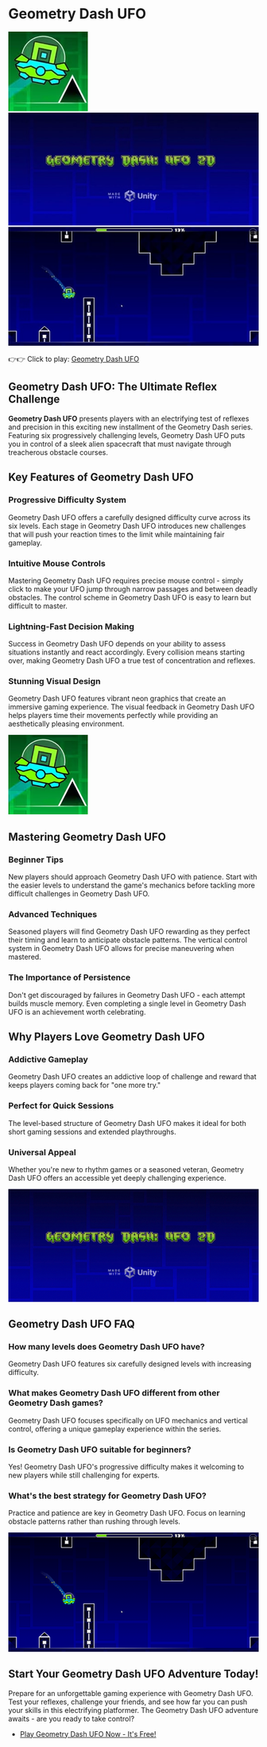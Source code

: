 # Geometry Dash UFO

![Geometry Dash UFO](https://raw.githubusercontent.com/Geometry-Dash-UFO/.github/refs/heads/main/geometry-dash-ufo.jpg "Geometry Dash UFO")
![Geometry Dash UFO](https://raw.githubusercontent.com/Geometry-Dash-UFO/.github/refs/heads/main/geometry-dash-ufo-2.jpg "Geometry Dash UFO")
![Geometry Dash UFO](https://raw.githubusercontent.com/Geometry-Dash-UFO/.github/refs/heads/main/geometry-dash-ufo-3.jpg "Geometry Dash UFO")

👉👉 Click to play: [Geometry Dash UFO](https://geometrydashgames.io/geometry-dash-ufo/ "Geometry Dash UFO")

## Geometry Dash UFO: The Ultimate Reflex Challenge

**Geometry Dash UFO** presents players with an electrifying test of reflexes and precision in this exciting new installment of the Geometry Dash series. Featuring six progressively challenging levels, Geometry Dash UFO puts you in control of a sleek alien spacecraft that must navigate through treacherous obstacle courses.

## Key Features of Geometry Dash UFO

### Progressive Difficulty System
Geometry Dash UFO offers a carefully designed difficulty curve across its six levels. Each stage in Geometry Dash UFO introduces new challenges that will push your reaction times to the limit while maintaining fair gameplay.

### Intuitive Mouse Controls
Mastering Geometry Dash UFO requires precise mouse control - simply click to make your UFO jump through narrow passages and between deadly obstacles. The control scheme in Geometry Dash UFO is easy to learn but difficult to master.

### Lightning-Fast Decision Making
Success in Geometry Dash UFO depends on your ability to assess situations instantly and react accordingly. Every collision means starting over, making Geometry Dash UFO a true test of concentration and reflexes.

### Stunning Visual Design
Geometry Dash UFO features vibrant neon graphics that create an immersive gaming experience. The visual feedback in Geometry Dash UFO helps players time their movements perfectly while providing an aesthetically pleasing environment.

![Geometry Dash UFO](https://raw.githubusercontent.com/Geometry-Dash-UFO/.github/refs/heads/main/geometry-dash-ufo.png "Geometry Dash UFO")

## Mastering Geometry Dash UFO

### Beginner Tips
New players should approach Geometry Dash UFO with patience. Start with the easier levels to understand the game's mechanics before tackling more difficult challenges in Geometry Dash UFO.

### Advanced Techniques
Seasoned players will find Geometry Dash UFO rewarding as they perfect their timing and learn to anticipate obstacle patterns. The vertical control system in Geometry Dash UFO allows for precise maneuvering when mastered.

### The Importance of Persistence
Don't get discouraged by failures in Geometry Dash UFO - each attempt builds muscle memory. Even completing a single level in Geometry Dash UFO is an achievement worth celebrating.

## Why Players Love Geometry Dash UFO

### Addictive Gameplay
Geometry Dash UFO creates an addictive loop of challenge and reward that keeps players coming back for "one more try."

### Perfect for Quick Sessions
The level-based structure of Geometry Dash UFO makes it ideal for both short gaming sessions and extended playthroughs.

### Universal Appeal
Whether you're new to rhythm games or a seasoned veteran, Geometry Dash UFO offers an accessible yet deeply challenging experience.

![Geometry Dash UFO](https://raw.githubusercontent.com/Geometry-Dash-UFO/.github/refs/heads/main/geometry-dash-ufo-2.png "Geometry Dash UFO")

## Geometry Dash UFO FAQ

### How many levels does Geometry Dash UFO have?
Geometry Dash UFO features six carefully designed levels with increasing difficulty.

### What makes Geometry Dash UFO different from other Geometry Dash games?
Geometry Dash UFO focuses specifically on UFO mechanics and vertical control, offering a unique gameplay experience within the series.

### Is Geometry Dash UFO suitable for beginners?
Yes! Geometry Dash UFO's progressive difficulty makes it welcoming to new players while still challenging for experts.

### What's the best strategy for Geometry Dash UFO?
Practice and patience are key in Geometry Dash UFO. Focus on learning obstacle patterns rather than rushing through levels.

![Geometry Dash UFO](https://raw.githubusercontent.com/Geometry-Dash-UFO/.github/refs/heads/main/geometry-dash-ufo-3.png "Geometry Dash UFO")

## Start Your Geometry Dash UFO Adventure Today!

Prepare for an unforgettable gaming experience with Geometry Dash UFO. Test your reflexes, challenge your friends, and see how far you can push your skills in this electrifying platformer. The Geometry Dash UFO adventure awaits - are you ready to take control?

- [Play Geometry Dash UFO Now - It's Free!](https://geometrydashgames.io/geometry-dash-ufo/ "Geometry Dash UFO")
